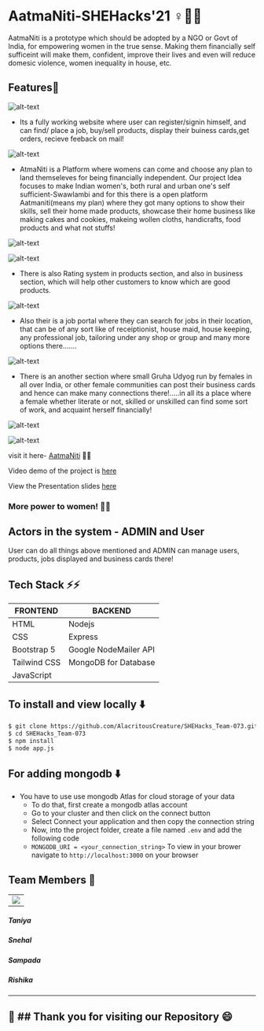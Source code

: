 # AatmaNiti-SHEHacks'21 :female_sign::walking_woman:
AatmaNiti is a prototype which should be adopted by a NGO or Govt of India, for empowering women in the true sense. 
Making them financially self sufficeint will make them, confident, improve their lives and even will reduce domesic violence, women inequality in house, etc.


## Features:star2:

![alt-text](https://github.com/AlacritousCreature/SHEHacks_Team-073/blob/main/home-1.png)

* Its a fully working website where user can register/signin himself, and can find/ place a job, buy/sell products, display their buiness cards,get orders, recieve feeback on  mail!

![alt-text](https://github.com/AlacritousCreature/AatmaNiti-SHEHacks_Team-073/blob/main/site_pictures/1.jpeg)

* AtmaNiti is a Platform where womens can come and choose any plan to land themseleves for being financially independent.
Our project Idea focuses to make Indian women's, both rural and urban one's self sufficient-Swawlambi and for this there is a open platform Aatmaniti(means my plan)  where they got many options to show their skills, sell their home made products, showcase their home business like making cakes and cookies, makeing wollen cloths, handicrafts, food products and what not stuffs!

![alt-text](https://github.com/AlacritousCreature/AatmaNiti-SHEHacks_Team-073/blob/main/site_pictures/5.jpeg)

![alt-text](https://github.com/AlacritousCreature/AatmaNiti-SHEHacks_Team-073/blob/main/site_pictures/4.jpeg)

* There is also Rating system in products section, and also in business section, which will help other customers to know which are good products.

![alt-text](https://github.com/AlacritousCreature/AatmaNiti-SHEHacks_Team-073/blob/main/site_pictures/3.jpeg)

* Also their is a job portal where they can search for jobs in their location, that can be of any sort like of receiptionist, house maid, house keeping, any professional job, tailoring under any shop or group and many more options there.......

![alt-text](https://github.com/AlacritousCreature/AatmaNiti-SHEHacks_Team-073/blob/main/site_pictures/2.jpeg)

* There is an another section where small Gruha Udyog run by females in all over India, or other female communities can post their business cards and hence can make many connections there!.....in all its a place where a female whether literate or not, skilled or unskilled can find some sort of work, and acquaint herself financially!

![alt-text](https://github.com/AlacritousCreature/AatmaNiti-SHEHacks_Team-073/blob/main/site_pictures/7.jpeg)

![alt-text](https://github.com/AlacritousCreature/AatmaNiti-SHEHacks_Team-073/blob/main/site_pictures/6.jpeg)

visit it here-
[AatmaNiti](https://aatmaniti.herokuapp.com/) :rocket::rocket:

Video demo of the project is [here]( https://www.youtube.com/watch?v=gIH89xIsYQg)

View the Presentation slides [here](https://docs.google.com/presentation/d/1qVY_nJOMUykOPDrhpVwPA6btTfJkFD1FfU70oO95xmE/edit?usp=sharing)

### More power to women! :money_with_wings::confetti_ball:


## Actors in the system - ADMIN and User

 User can do all things above mentioned and ADMIN can manage users, products, jobs displayed and business cards there!

## Tech Stack :zap::zap:

| FRONTEND      | BACKEND       |
| ------------- | ------------- |
| HTML          |   Nodejs
| CSS           | Express  |
| Bootstrap 5   | Google NodeMailer API|
| Tailwind CSS  |MongoDB for Database|
| JavaScript    |  |

## To install and view locally :arrow_down:

```bash
$ git clone https://github.com/AlacritousCreature/SHEHacks_Team-073.git
$ cd SHEHacks_Team-073
$ npm install
$ node app.js
```

## For adding mongodb :arrow_down:

- You have to use use mongodb Atlas for cloud storage of your data
  - To do that, first create a mongodb atlas account
  - Go to your cluster and then click on the connect button
  - Select Connect your application and then copy the connection string
  - Now, into the project folder, create a file named `.env` and add the following code
  - `MONGODB_URI = <your_connection_string>`
    To view in your brower navigate to `http://localhost:3000` on your browser

## Team Members :eyes:

<table>
	<tr>
		<td>
			<a href="https://github.com/AlacritousCreature/SHEHacks_Team-073/graphs/contributors">
  <img src="https://contrib.rocks/image?repo=AlacritousCreature/SHEHacks_Team-073" />
</a>
		</td>
	</tr>
</table>

##### Taniya

##### Snehal

##### Sampada

##### Rishika


---------------------------------------------------------------------------------------------------------------------------------------------------
:confetti_ball: ## Thank you for visiting our Repository :smile:
---------------------------------------------------------------------------------------------------------------------------------------------------
